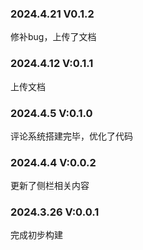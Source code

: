 ### 2024.4.21 V0.1.2

修补bug，上传了文档

### 2024.4.12 V:0.1.1

上传文档

### 2024.4.5 V:0.1.0

评论系统搭建完毕，优化了代码

### 2024.4.4 V:0.0.2

更新了侧栏相关内容

### 2024.3.26 V:0.0.1

完成初步构建